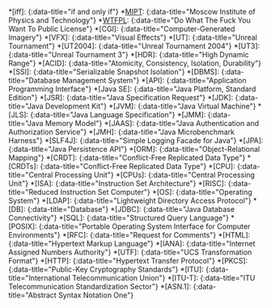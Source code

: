 [WTFPL]: <http://www.wtfpl.net/>
[MIPT]: <https://mipt.ru/english/>
[OpenJDK]: <https://openjdk.java.net/>
[Junit 5]: <https://junit.org/junit5/>
[concurrent]: <{% post_url 2020-05-17-parallelism-vs-concurrency %}#concurrency>
[concurrently]: <{% post_url 2020-05-17-parallelism-vs-concurrency %}#concurrency>

*[iff]:
{:data-title="if and only if"}
*[MIPT]:
{:data-title="Moscow Institute of Physics and Technology"}
*[WTFPL]:
{:data-title="Do What The Fuck You Want To Public License"}
*[CGI]:
{:data-title="Computer-Generated Imagery"}
*[VFX]:
{:data-title="Visual Effects"}
*[UT]:
{:data-title="Unreal Tournament"}
*[UT2004]:
{:data-title="Unreal Tournament 2004"}
*[UT3]:
{:data-title="Unreal Tournament 3"}
*[HDR]:
{:data-title="High Dynamic Range"}
*[ACID]:
{:data-title="Atomicity, Consistency, Isolation, Durability"}
*[SSI]:
{:data-title="Serializable Snapshot Isolation"}
*[DBMS]:
{:data-title="Database Management System"}
*[API]:
{:data-title="Application Programming Interface"}
*[Java SE]:
{:data-title="Java Platform, Standard Edition"}
*[JSR]:
{:data-title="Java Specification Request"}
*[JDK]:
{:data-title="Java Development Kit"}
*[JVM]:
{:data-title="Java Virtual Machine"}
*[JLS]:
{:data-title="Java Language Specification"}
*[JMM]:
{:data-title="Java Memory Model"}
*[JAAS]:
{:data-title="Java Authentication and Authorization Service"}
*[JMH]:
{:data-title="Java Microbenchmark Harness"}
*[SLF4J]:
{:data-title="Simple Logging Facade for Java"}
*[JPA]:
{:data-title="Java Persistence API"}
*[ORM]:
{:data-title="Object-Relational Mapping"}
*[CRDT]:
{:data-title="Conflict-Free Replicated Data Type"}
*[CRDTs]:
{:data-title="Conflict-Free Replicated Data Type"}
*[CPU]:
{:data-title="Central Processing Unit"}
*[CPUs]:
{:data-title="Central Processing Unit"}
*[ISA]:
{:data-title="Instruction Set Architecture"}
*[RISC]:
{:data-title="Reduced Instruction Set Computer"}
*[OS]:
{:data-title="Operating System"}
*[LDAP]:
{:data-title="Lightweight Directory Access Protocol"}
*[DB]:
{:data-title="Database"}
*[JDBC]:
{:data-title="Java Database Connectivity"}
*[SQL]:
{:data-title="Structured Query Language"}
*[POSIX]:
{:data-title="Portable Operating System Interface for Computer Environments"}
*[RFC]:
{:data-title="Request for Comments"}
*[HTML]:
{:data-title="Hypertext Markup Language"}
*[IANA]:
{:data-title="Internet Assigned Numbers Authority"}
*[UTF]:
{:data-title="UCS Transformation Format"}
*[HTTP]:
{:data-title="Hypertext Transfer Protocol"}
*[PKCS]:
{:data-title="Public-Key Cryptography Standards"}
*[ITU]:
{:data-title="International Telecommunication Union"}
*[ITU-T]:
{:data-title="ITU Telecommunication Standardization Sector"}
*[ASN.1]:
{:data-title="Abstract Syntax Notation One"}
